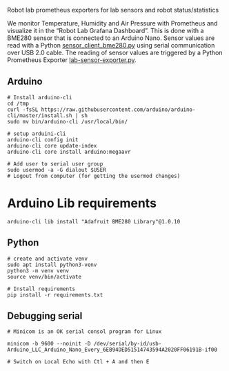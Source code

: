Robot lab prometheus exporters for lab sensors and robot status/statistics

We monitor Temperature, Humidity and Air Pressure with Prometheus and visualize it in the “Robot Lab Grafana Dashboard”. This is done with a BME280 sensor that is connected to an Arduino Nano. Sensor values are read with a Python [sensor_client_bme280.py](sensor_client_bme280.py) using serial communication over USB 2.0 cable. The reading of sensor values are triggered by a Python Prometheus Exporter [lab-sensor-exporter.py](lab-sensor-exporter.py).

## Arduino
```
# Install arduino-cli
cd /tmp
curl -fsSL https://raw.githubusercontent.com/arduino/arduino-cli/master/install.sh | sh
sudo mv bin/arduino-cli /usr/local/bin/

# setup arduini-cli
arduino-cli config init
arduino-cli core update-index
arduino-cli core install arduino:megaavr

# Add user to serial user group
sudo usermod -a -G dialout $USER
# Logout from computer (for getting the usermod changes)
```

# Arduino Lib requirements
```
arduino-cli lib install "Adafruit BME280 Library"@1.0.10
```

## Python
```
# create and activate venv
sudo apt install python3-venv
python3 -m venv venv
source venv/bin/activate

# Install requirements
pip install -r requirements.txt
```

## Debugging serial
```
# Minicom is an OK serial consol program for Linux
 
minicom -b 9600 --noinit -D /dev/serial/by-id/usb-Arduino_LLC_Arduino_Nano_Every_6EB94DED51514743594A2020FF06191B-if00

# Switch on Local Echo with Ctl + A and then E
